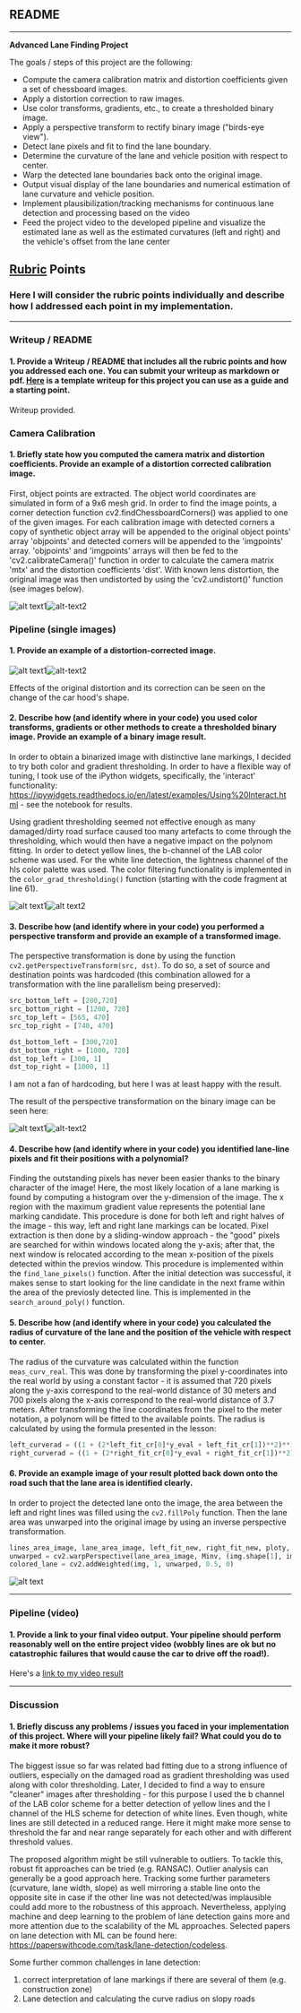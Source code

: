 ## README

---

**Advanced Lane Finding Project**

The goals / steps of this project are the following:

* Compute the camera calibration matrix and distortion coefficients given a set of chessboard images.
* Apply a distortion correction to raw images.
* Use color transforms, gradients, etc., to create a thresholded binary image.
* Apply a perspective transform to rectify binary image ("birds-eye view").
* Detect lane pixels and fit to find the lane boundary.
* Determine the curvature of the lane and vehicle position with respect to center.
* Warp the detected lane boundaries back onto the original image.
* Output visual display of the lane boundaries and numerical estimation of lane curvature and vehicle position.
* Implement plausibilization/tracking mechanisms for continuous lane detection and processing based on the video
* Feed the project video to the developed pipeline and visualize the estimated lane as well as the estimated curvatures (left and right) and the vehicle's offset from the lane center

[//]: # (Image References)

[image1]: ./camera_cal/calibration1.jpg "Distorted image"
[image2]: ./output_images/calibration7.jpg "Undistorted image"
[image3]: ./test_images/test7.jpg "Distorted image"
[image4]: ./output_images/test_2undist.jpg "Undistorted image"

[image5]: ./test_images/test1.jpg "Original image"
[image6]: ./output_images/test2.jpg "Binary image"

[image7]: ./test_images/test8.jpg "Original image"
[image8]: ./output_images/test_warped6.jpg "Binary warped image"

[image9]: ./output_images/test_all4.jpg "Warped image, sliding window search, estimated polynoms and lane projection onto the original image"
[video1]: ./project_video.mp4 "Video"

## [Rubric](https://review.udacity.com/#!/rubrics/571/view) Points

### Here I will consider the rubric points individually and describe how I addressed each point in my implementation.  

---

### Writeup / README

#### 1. Provide a Writeup / README that includes all the rubric points and how you addressed each one.  You can submit your writeup as markdown or pdf.  [Here](https://github.com/udacity/CarND-Advanced-Lane-Lines/blob/master/writeup_template.md) is a template writeup for this project you can use as a guide and a starting point.  

Writeup provided.

### Camera Calibration

#### 1. Briefly state how you computed the camera matrix and distortion coefficients. Provide an example of a distortion corrected calibration image.

First, object points are extracted. The object world coordinates are simulated in form of a 9x6 mesh grid. In order to find the image points, a corner detection function cv2.findChessboardCorners() was applied to one of the given images. For each calibration image with detected corners a copy of synthetic object array will be appended to the original object points' array 'objpoints' and detected corners will be appended to the 'imgpoints' array. 'objpoints' and 'imgpoints' arrays will then be fed to the 'cv2.calibrateCamera()' function in order to calculate the camera matrix 'mtx' and the distortion coefficients 'dist'. With known lens distortion, the original image was then undistorted by using the 'cv2.undistort()' function (see images below).

![alt text1][image1]![alt-text2][image2]

### Pipeline (single images)

#### 1. Provide an example of a distortion-corrected image.

![alt text1][image3]![alt-text2][image4]

Effects of the original distortion and its correction can be seen on the change of the car hood's shape.

#### 2. Describe how (and identify where in your code) you used color transforms, gradients or other methods to create a thresholded binary image.  Provide an example of a binary image result.

In order to obtain a binarized image with distinctive lane markings, I decided to try both color and gradient thresholding. In order to have a flexible way of tuning, I took use of the iPython widgets, specifically, the 'interact' functionality: https://ipywidgets.readthedocs.io/en/latest/examples/Using%20Interact.html - see the notebook for results.

Using gradient thresholding seemed not effective enough as many damaged/dirty road surface caused too many artefacts to come through the thresholding, which would then have a negative impact on the polynom fitting. In order to detect yellow lines, the b-channel of the LAB color scheme was used. For the white line detection, the lightness channel of the hls color palette was used. The color filtering functionality is implemented in the `color_grad_thresholding()` function (starting with the code fragment at line 61).

![alt text1][image5]![alt text2][image6]


#### 3. Describe how (and identify where in your code) you performed a perspective transform and provide an example of a transformed image.

The perspective transformation is done by using the function `cv2.getPerspectiveTransform(src, dst)`. To do so, a set of source and destination points was hardcoded (this combination allowed for a transformation with the line parallelism being preserved):

```python
src_bottom_left = [200,720]
src_bottom_right = [1200, 720]
src_top_left = [565, 470]
src_top_right = [740, 470]

dst_bottom_left = [300,720]
dst_bottom_right = [1000, 720]
dst_top_left = [300, 1]
dst_top_right = [1000, 1]
```

I am not a fan of hardcoding, but here I was at least happy with the result.

The result of the perspective transformation on the binary image can be seen here:

![alt text1][image7]![alt-text2][image8]

#### 4. Describe how (and identify where in your code) you identified lane-line pixels and fit their positions with a polynomial?

Finding the outstanding pixels has never been easier thanks to the binary character of the image! Here, the most likely location of a lane marking is found by computing a histogram over the y-dimension of the image. The x region with the maximum gradient value represents the potential lane marking candidate. This procedure is done for both left and right halves of the image - this way, left and right lane markings can be located. Pixel extraction is then done by a sliding-window approach - the "good" pixels are searched for within windows located along the y-axis; after that, the next window is relocated according to the mean x-position of the pixels detected within the previos window. This procedure is implemented within the `find_lane_pixels()` function. After the initial detection was successful, it makes sense to start looking for the line candidate in the next frame within the area of the previosly detected line. This is implemented in the `search_around_poly()` function.

#### 5. Describe how (and identify where in your code) you calculated the radius of curvature of the lane and the position of the vehicle with respect to center.

The radius of the curvature was calculated within the function `meas_curv_real`. This was done by transforming the pixel y-coordinates into the real world by using a constant factor - it is assumed that 720 pixels along the y-axis correspond to the real-world distance of 30 meters and 700 pixels along the x-axis correspond to the real-world distance of 3.7 meters. After transforming the line coordinates from the pixel to the meter notation, a polynom will be fitted to the available points. The radius is calculated by using the formula presented in the lesson:
```python
left_curverad = ((1 + (2*left_fit_cr[0]*y_eval + left_fit_cr[1])**2)**1.5) / np.absolute(2*left_fit_cr[0])
right_curverad = ((1 + (2*right_fit_cr[0]*y_eval + right_fit_cr[1])**2)**1.5) / np.absolute(2*right_fit_cr[0])
```

#### 6. Provide an example image of your result plotted back down onto the road such that the lane area is identified clearly.
In order to project the detected lane onto the image, the area between the left and right lines was filled using the `cv2.fillPoly` function. Then the lane area was unwarped into the original image by using an inverse perspective transformation.

```python
lines_area_image, lane_area_image, left_fit_new, right_fit_new, ploty, left_curverad, right_curverad, lane_offset = search_around_poly(warped, left_fit, right_fit)
unwarped = cv2.warpPerspective(lane_area_image, Minv, (img.shape[1], img.shape[0]))
colored_lane = cv2.addWeighted(img, 1, unwarped, 0.5, 0)
```

![alt text][image9]

---

### Pipeline (video)

#### 1. Provide a link to your final video output.  Your pipeline should perform reasonably well on the entire project video (wobbly lines are ok but no catastrophic failures that would cause the car to drive off the road!).

Here's a [link to my video result](./output_video/project_video.mp4)

---

### Discussion

#### 1. Briefly discuss any problems / issues you faced in your implementation of this project.  Where will your pipeline likely fail?  What could you do to make it more robust?

The biggest issue so far was related bad fitting due to a strong influence of outliers, especially on the damaged road as gradient thresholding was used along with color thresholding. Later, I decided to find a way to ensure "cleaner" images after thresholding - for this purpose I used the b channel of the LAB color scheme for a better detection of yellow lines and the l channel of the HLS scheme for detection of white lines. Even though, white lines are still detected in a reduced range. Here it might make more sense to threshold the far and near range separately for each other and with different threshold values.

The proposed algorithm might be still vulnerable to outliers. To tackle this, robust fit approaches can be tried (e.g. RANSAC). Outlier analysis can generally be a good approach here. Tracking some further parameters (curvature, lane width, slope) as well mirroring a stable line onto the opposite site in case if the other line was not detected/was implausible could add more to the robustness of this approach. Nevertheless, applying machine and deep learning to the problem of lane detection gains more and more attention due to the scalability of the ML approaches. Selected papers on lane detection with ML can be found here: https://paperswithcode.com/task/lane-detection/codeless.

Some further common challenges in lane detection:
1) correct interpretation of lane markings if there are several of them (e.g. construction zone)
2) Lane detection and calculating the curve radius on slopy roads